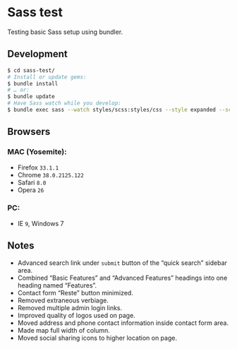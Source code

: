 # Sass test

Testing basic Sass setup using bundler.

## Development

```bash
$ cd sass-test/
# Install or update gems:
$ bundle install
# … or:
$ bundle update
# Have Sass watch while you develop:
$ bundle exec sass --watch styles/scss:styles/css --style expanded --scss --trace --sourcemap=none
```

## Browsers

### MAC (Yosemite):

* Firefox `33.1.1`
* Chrome `38.0.2125.122`
* Safari `8.0`
* Opera `26`

### PC:

* IE `9`, Windows 7

## Notes

* Advanced search link under `submit` button of the “quick search” sidebar area.
* Combined “Basic Features” and “Advanced Features” headings into one heading named “Features”.
* Contact form “Reste” button minimized.
* Removed extraneous verbiage.
* Removed multiple admin login links.
* Improved quality of logos used on page.
* Moved address and phone contact information inside contact form area.
* Made map full width of column.
* Moved social sharing icons to higher location on page.

